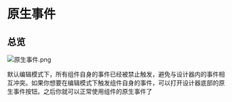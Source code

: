 # 原生事件

## 总览

![原生事件.png](原生事件.png)

默认编辑模式下，所有组件自身的事件已经被禁止触发，避免与设计器内的事件相互冲突。如果你想要在编辑模式下触发组件自身的事件，可以打开设计器底部的原生事件按钮。之后你就可以正常使用组件的原生事件了
